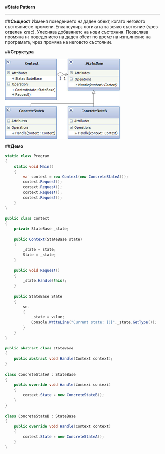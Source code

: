#**State Pattern**


----------
##**Същност**
Изменя поведението на даден обект, когато неговото състояние се промени. Енкапсулира логиката за всяко състояние (чрез отделен клас). Улеснява добавянето на нови състояния. Позволява промяна на поведението на даден обект по време на изпълнение на програмата, чрез промяна на неговото състояние. 

##**Структура**

![enter image description here](https://github.com/tokera/TelerikAcademyHomeworks/blob/master/HighQualityCode/BehavioralPatterns/images/state.jpg)

##**Демо**
```cs
static class Program
{
    static void Main()
    {
        var context = new Context(new ConcreteStateA());
        context.Request();
        context.Request();
        context.Request();
        context.Request();
    }
}

public class Context
{
    private StateBase _state;

    public Context(StateBase state)
    {
        _state = state;
        State = _state;
    }

    public void Request()
    {
        _state.Handle(this);
    }

    public StateBase State
    {
        set
        {
            _state = value;
            Console.WriteLine("Current state: {0}",_state.GetType());
        }
    }
}

public abstract class StateBase
{
    public abstract void Handle(Context context);
}

class ConcreteStateA : StateBase
{
    public override void Handle(Context context)
    {
        context.State = new ConcreteStateB();
    }
}

class ConcreteStateB : StateBase
{
    public override void Handle(Context context)
    {
        context.State = new ConcreteStateA();
    }
}
```